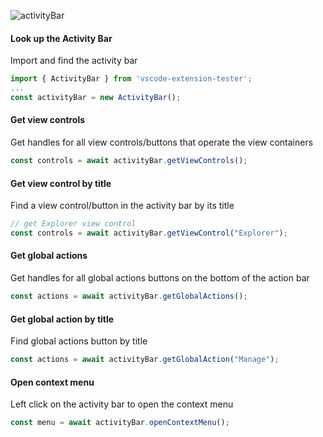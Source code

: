 ![activityBar](https://user-images.githubusercontent.com/4181232/56586855-c133fc00-65e0-11e9-9317-158d7fcedd43.png)

#### Look up the Activity Bar

Import and find the activity bar

```typescript
import { ActivityBar } from 'vscode-extension-tester';
...
const activityBar = new ActivityBar();
```

#### Get view controls

Get handles for all view controls/buttons that operate the view containers

```typescript
const controls = await activityBar.getViewControls();
```

#### Get view control by title

Find a view control/button in the activity bar by its title

```typescript
// get Explorer view control
const controls = await activityBar.getViewControl("Explorer");
```

#### Get global actions

Get handles for all global actions buttons on the bottom of the action bar

```typescript
const actions = await activityBar.getGlobalActions();
```

#### Get global action by title

Find global actions button by title

```typescript
const actions = await activityBar.getGlobalAction("Manage");
```

#### Open context menu

Left click on the activity bar to open the context menu

```typescript
const menu = await activityBar.openContextMenu();
```
